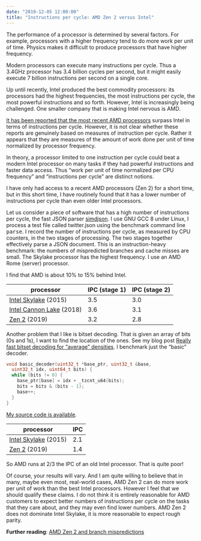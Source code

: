 ```yaml
---
date: "2019-12-05 12:00:00"
title: "Instructions per cycle: AMD Zen 2 versus Intel"
---
```




The performance of a processor is determined by several factors. For example, processors with a higher frequency tend to do more work per unit of time. Physics makes it difficult to produce processors that have higher frequency.

Modern processors can execute many instructions per cycle. Thus a 3.4GHz processor has 3.4 billion cycles per second, but it might easily execute 7 billion instructions per second on a single core.

Up until recently, Intel produced the best commodity processors: its processors had the highest frequencies, the most instructions per cycle, the most powerful instructions and so forth. However, Intel is increasingly being challenged. One smaller company that is making Intel nervous is AMD.

[It has been reported that the most recent AMD processors](https://www.guru3d.com/articles_pages/amd_ryzen_7_3800x_review,9.html) surpass Intel in terms of instructions per cycle. However, it is not clear whether these reports are genuinely based on measures of instruction per cycle. Rather it appears that they are measures of the amount of work done per unit of time normalized by processor frequency.

In theory, a processor limited to one instruction per cycle could beat a modern Intel processor on many tasks if they had powerful instructions and faster data access. Thus &ldquo;work per unit of time normalized per CPU frequency&rdquo; and &ldquo;instructions per cycle&rdquo; are distinct notions.

I have only had access to a recent AMD processors (Zen 2) for a short time, but in this short time, I have routinely found that it has a lower number of instructions per cycle than even older Intel processors.

Let us consider a piece of software that has a high number of instructions per cycle, the fast JSON parser [simdjson](https://github.com/lemire/simdjson). I use GNU GCC 8 under Linux, I process a test file called twitter.json using the benchmark command line <tt>parse</tt>. I record the number of instructions per cycle, as measured by CPU counters, in the two stages of processing. The two stages together effectively parse a JSON document. This is an instruction-heavy benchmark: the numbers of mispredicted branches and cache misses are small. The Skylake processor has the highest frequency. I use an AMD Rome (server) processor.

I find that AMD is about 10% to 15% behind Intel.

processor                |IPC (stage 1)            |IPC (stage 2)            |
-------------------------|-------------------------|-------------------------|
[Intel Skylake](https://en.wikipedia.org/wiki/Skylake_(microarchitecture)) (2015) |3.5                      |3.0                      |
[Intel Cannon Lake](https://en.wikipedia.org/wiki/Cannon_Lake_(microarchitecture)) (2018) |3.6                      |3.1                      |
[Zen 2](https://en.wikipedia.org/wiki/Zen_2) (2019) |3.2                      |2.8                      |


Another problem that I like is bitset decoding. That is given an array of bits (0s and 1s), I want to find the location of the ones. See my blog post [Really fast bitset decoding for “average” densities](/lemire/blog/2019/05/03/really-fast-bitset-decoding-for-average-densities/). I benchmark just the &ldquo;basic&rdquo; decoder.
```C
void basic_decoder(uint32_t *base_ptr, uint32_t &base,
  uint32_t idx, uint64_t bits) {
  while (bits != 0) {
    base_ptr[base] = idx + _tzcnt_u64(bits);
    bits = bits & (bits - 1);
    base++;
  }
}
```


[My source code is available](https://github.com/lemire/Code-used-on-Daniel-Lemire-s-blog/tree/master/2019/05/03).

processor                |IPC                      |
-------------------------|-------------------------|
[Intel Skylake](https://en.wikipedia.org/wiki/Skylake_(microarchitecture)) (2015) |2.1                      |
[Zen 2](https://en.wikipedia.org/wiki/Zen_2) (2019) |1.4                      |


So AMD runs at 2/3 the IPC of an old Intel processor. That is quite poor!

Of course, your results will vary. And I am quite willing to believe that in many, maybe even most, real-world cases, AMD Zen 2 can do more work per unit of work than the best Intel processors. However I feel that we should qualify these claims. I do not think it is entirely reasonable for AMD customers to expect better numbers of instructions per cycle on the tasks that they care about, and they may even find lower numbers. AMD Zen 2 does not dominate Intel Skylake, it is more reasonable to expect rough parity.

__Further reading__: [AMD Zen 2 and branch mispredictions](/lemire/blog/2019/12/06/amd-zen-2-and-branch-mispredictions/)


